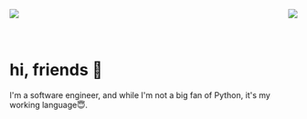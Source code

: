 <p>
    <img align = "left" src = "https://github-readme-stats.vercel.app/api/top-langs/?username=haukuen&layout=compact&langs_count=8&theme=radical">
    <img align = "right" src = "https://github-readme-stats.vercel.app/api?username=haukuen&show_icons=true&theme=tokyonight">
</p>
</br></br></br>

<h1>hi, friends 👋</h1>

<p>I'm a software engineer, and while I'm not a big fan of Python, it's my working language😇.</p>

